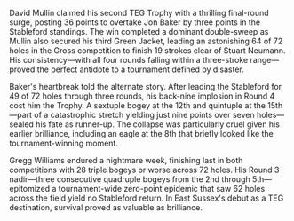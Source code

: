 David Mullin claimed his second TEG Trophy with a thrilling final-round surge, posting 36 points to overtake Jon Baker by three points in the Stableford standings. The win completed a dominant double-sweep as Mullin also secured his third Green Jacket, leading an astonishing 64 of 72 holes in the Gross competition to finish 19 strokes clear of Stuart Neumann. His consistency—with all four rounds falling within a three-stroke range—proved the perfect antidote to a tournament defined by disaster.

Baker's heartbreak told the alternate story. After leading the Stableford for 49 of 72 holes through three rounds, his back-nine implosion in Round 4 cost him the Trophy. A sextuple bogey at the 12th and quintuple at the 15th—part of a catastrophic stretch yielding just nine points over seven holes—sealed his fate as runner-up. The collapse was particularly cruel given his earlier brilliance, including an eagle at the 8th that briefly looked like the tournament-winning moment.

Gregg Williams endured a nightmare week, finishing last in both competitions with 28 triple bogeys or worse across 72 holes. His Round 3 nadir—three consecutive quadruple bogeys from the 2nd through 5th—epitomized a tournament-wide zero-point epidemic that saw 62 holes across the field yield no Stableford return. In East Sussex's debut as a TEG destination, survival proved as valuable as brilliance.